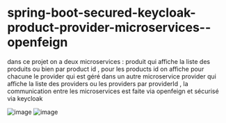 # spring-boot-secured-keycloak-product-provider-microservices--openfeign
dans ce projet on a deux microservices : produit qui affiche la liste des produits ou bien par product id , pour les products id on affiche pour chacune le provider qui est géré dans un autre microservice provider qui affiche la liste des providers ou les providers par providerId , la  communication entre les microservices est faite via openfeign et sécurisé via keycloak

![image](https://user-images.githubusercontent.com/36199753/114580667-f840c380-9c76-11eb-9f3c-52e8be07bd39.png)
![image](https://user-images.githubusercontent.com/36199753/114580725-02fb5880-9c77-11eb-9213-864f62fcd157.png)
